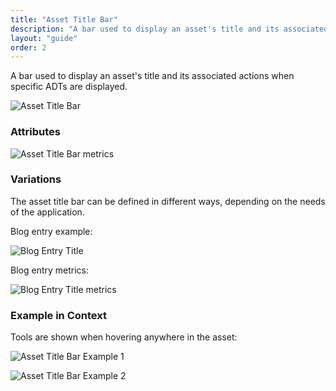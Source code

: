 ```yaml
---
title: "Asset Title Bar"
description: "A bar used to display an asset's title and its associated actions when specific ADTs are displayed."
layout: "guide"
order: 2
---
```


<div class="page-description">A bar used to display an asset's title and its associated actions when specific ADTs are displayed.</div>

![Asset Title Bar](/lexicon/images/sites/AssetTitleBar.jpg)

### Attributes

![Asset Title Bar metrics](/lexicon/images/sites/AssetTitleBarMetrics.jpg)

### Variations

The asset title bar can be defined in different ways, depending on the needs of the application.

Blog entry example:

![Blog Entry Title](/lexicon/images/sites/BlogEntryTitle.jpg)

Blog entry metrics:

![Blog Entry Title metrics](/lexicon/images/sites/BlogEntryTitleMetrics.jpg)


### Example in Context

Tools are shown when hovering anywhere in the asset:

![Asset Title Bar Example 1](/lexicon/images/sites/AssetTitleBarExample1.jpg)

![Asset Title Bar Example 2](/lexicon/images/sites/AssetTitleBarExample2.jpg)